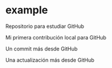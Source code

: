 # example

Repositorio para estudiar GitHub

Mi primera contribución local para GitHub

Un commit más desde GitHub

Una actualización más desde GitHub
